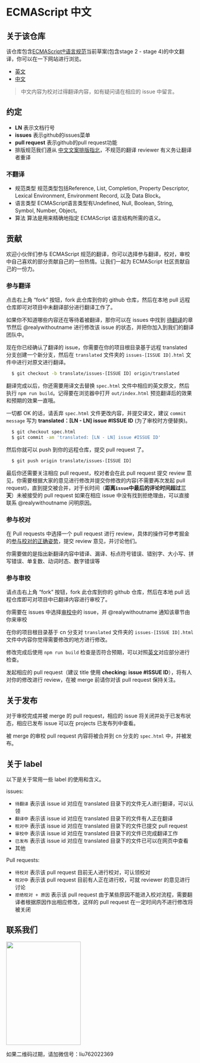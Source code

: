
ECMAScript 中文
====

## 关于该仓库

该仓库包含[ECMAScript®语言规范](https://github.com/tc39/ecma262)当前草案(包含stage 2 - stage 4)的中文翻译，你可以在一下网站进行浏览。
- [英文](https://tc39.github.io/ecma262/)
- [中文](https://ecma262.docschina.org/)

> 中文内容为校对过得翻译内容，如有疑问请在相应的 issue 中留言。

## 约定
- **LN** 表示文档行号
- **issues** 表示github的issues菜单
- **pull request** 表示github的pull request功能
- 排版规范我们遵从 [中文文案排版指北](https://github.com/mzlogin/chinese-copywriting-guidelines/blob/Simplified/README.md)，不规范的翻译 reviewer 有义务让翻译者重译

### 不翻译
- 规范类型 规范类型包括Reference, List, Completion, Property Descriptor, Lexical Environment, Environment Record, 以及 Data Block。
- 语言类型 ECMAScript语言类型有Undefined, Null, Boolean, String, Symbol, Number, Object。
- 算法 算法是用来精确地指定 ECMAScript 语言结构所需的语义。
## 贡献

欢迎小伙伴们参与 ECMAScript 规范的翻译，你可以选择参与翻译，校对，审校中自己喜欢的部分贡献自己的一份热情。让我们一起为 ECMAScript 社区贡献自己的一份力。

### 参与翻译

点击右上角 “fork” 按钮，fork 此仓库到你的 github 仓库，然后在本地 pull 远程仓库即可对项目中未翻译部分进行翻译工作了。

如果你不知道哪些内容还在等待着被翻译，那你可以在 issues 中找到 [待翻译](https://github.com/docschina/ecma262/issues?utf8=%E2%9C%93&q=is%3Aissue+is%3Aopen+label%3A%E5%BE%85%E7%BF%BB%E8%AF%91)的章节然后 @realywithoutname 进行修改该 issue 的状态，并把你加入到我们的翻译团队中。

现在你已经确认了翻译的 issue，你需要在你的项目根目录基于远程 translated 分支创建一个新分支，然后在 `translated` 文件夹的 `issues-[ISSUE ID].html` 文件中进行对原文进行翻译。

~~~ bash
  $ git checkout -b translate/issues-[ISSUE ID] origin/translated
~~~

翻译完成以后，你还需要用译文去替换 `spec.html` 文件中相应的英文原文，然后执行 `npm run build`。记得要在浏览器中打开 `out/index.html` 预览翻译后的效果和预期的效果一直哦。

一切都 OK 的话，请丢弃 `spec.html` 文件更改内容，并提交译文，建议 `commit message` 写为 **translated：[LN - LN] issue #ISSUE ID** (为了审校时方便替换)。

~~~ bash
  $ git checkout spec.html
  $ git commit -am 'translated: [LN - LN] issue #ISSUE ID'
~~~

然后你就可以 push 到你的远程仓库，提交 pull request 了。

~~~ bash
  $ git push origin translate/issues-[ISSUE ID]
~~~

最后你还需要关注相应 pull request，校对者会在此 pull request 提交 review 意见，你需要根据大家的意见进行修改并提交你修改的内容(不需要再次发起 pull request)，直到提交被合并，对于长时间（**距离`issue`中最后的评论时间超过三天**）未被接受的 pull request 如果在相应 issue 中没有找到拒绝理由，可以直接联系 @realywithoutname 问明原因。

### 参与校对

在 Pull requests 中选择一个 pull request 进行 review，具体的操作可参考掘金的[参与校对的正确姿势](https://github.com/xitu/gold-miner/wiki/%E5%8F%82%E4%B8%8E%E6%A0%A1%E5%AF%B9%E7%9A%84%E6%AD%A3%E7%A1%AE%E5%A7%BF%E5%8A%BF)，提交 review 意见，并讨论他们。

你需要做的是指出新翻译内容中错译、漏译、标点符号错误、错别字、大小写、拼写错误、单复数、动词时态、数字错误等

### 参与审校

请点击右上角 “fork” 按钮，fork 此仓库到你的 github 仓库，然后在本地 pull 远程仓库即可对项目中已翻译内容进行审校了。

你需要在 issues 中选择[审校中](https://github.com/docschina/ecma262/labels/%E5%AE%A1%E6%A0%A1%E4%B8%AD)的 issue，并 @realywithoutname 通知该章节由你来审校

在你的项目根目录基于 cn 分支对 `translated` 文件夹的 `issues-[ISSUE ID].html` 文件中内容你觉得需要修改的地方进行修改。

修改完成后使用 `npm run build` 检查是否符合预期，可以对照[英文](https://tc39.github.io/ecma262/)对应部分进行检查。

发起相应的 pull request（建议 title 使用 **checking: issue #ISSUE ID**），将有人对你的修改进行 review，在被 merge 前请你对该 pull request 保持关注。

## 关于发布

对于审校完成并被 merge 的 pull request，相应的 issue 将关闭并处于已发布状态，相应已发布 issue 可以在 projects 已发布列中查看。

被 merge 的审校 pull request 内容将被合并到 cn 分支的 `spec.html` 中，并被发布。
## 关于 label

以下是关于常用一些 label 的使用和含义。

issues:
  - `待翻译` 表示该 issue id 对应在 translated 目录下的文件无人进行翻译，可以认领
  - `翻译中` 表示该 issue id 对应在 translated 目录下的文件有人正在翻译
  - `校对中` 表示该 issue id 对应在 translated 目录下的文件已提交 pull request
  - `审校中` 表示该 issue id 对应在 translated 目录下的文件已完成翻译工作
  - `已发布` 表示该 issue id 对应在 translated 目录下的文件已可以在网页中查看
  - 其他

Pull requests:
  - `待校对` 表示该 pull request 目前无人进行校对，可认领校对
  - `校对中` 表示该 pull request 目前有人正在进行校，可就 reviewer 的意见进行讨论
  - `拒绝校对 + 原因` 表示该 pull request 由于某些原因不能进入校对流程，需要翻译者根据原因作出相应修改，这样的 pull request 在一定时间内不进行修改将被关闭

## 联系我们

<img src=http://p0zn8l0vm.bkt.clouddn.com/group.JPG width=200 height=278>

如果二维码过期，请加微信号：liu762022369
